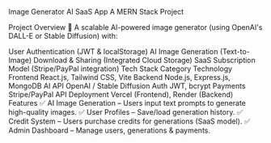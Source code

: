Image Generator AI SaaS App
A MERN Stack Project

Project Overview
🚀 A scalable AI-powered image generator (using OpenAI's DALL-E or Stable Diffusion) with:

User Authentication (JWT & localStorage)
AI Image Generation (Text-to-Image)
Download & Sharing (Integrated Cloud Storage)
SaaS Subscription Model (Stripe/PayPal integration)
Tech Stack
Category	Technology
Frontend	React.js, Tailwind CSS, Vite
Backend	Node.js, Express.js, MongoDB
AI API	OpenAI / Stable Diffusion
Auth	JWT, bcrypt
Payments	Stripe/PayPal API
Deployment	Vercel (Frontend), Render (Backend)
Features
✅ AI Image Generation – Users input text prompts to generate high-quality images.
✅ User Profiles – Save/load generation history.
✅ Credit System – Users purchase credits for generations (SaaS model).
✅ Admin Dashboard – Manage users, generations & payments.
